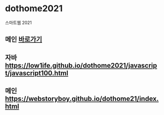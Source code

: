 # dothome2021
스마트웹 2021

## 메인 <a href="https://low1ife.github.io/dothome2021/index.html/">바로가기</a>
## 자바 https://low1ife.github.io/dothome2021/javascript/javascript100.html

## 메인 https://webstoryboy.github.io/dothome21/index.html

